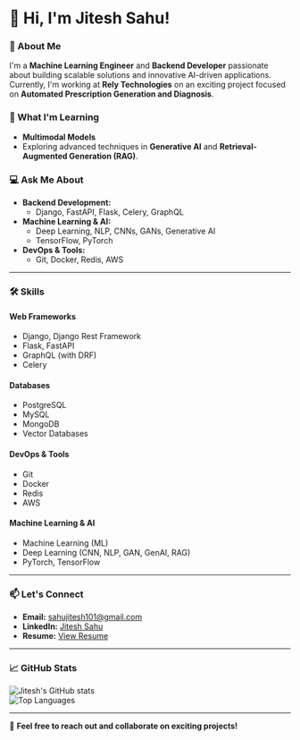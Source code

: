 <!--
**Jitesh0304/Jitesh0304** is a ✨ _special_ ✨ repository because its `README.md` (this file) appears on your GitHub profile.

Here are some ideas to get you started:

- 🔭 I’m currently working on ...
- 🌱 I’m currently learning ...
- 👯 I’m looking to collaborate on ...
- 🤔 I’m looking for help with ...
- 💬 Ask me about ...
- 📫 How to reach me: ...
- 😄 Pronouns: ...
- ⚡ Fun fact: ...
-->

# 👋 Hi, I'm Jitesh Sahu!  

### 🚀 About Me  
I'm a **Machine Learning Engineer** and **Backend Developer** passionate about building scalable solutions and innovative AI-driven applications. Currently, I'm working at **Rely Technologies** on an exciting project focused on **Automated Prescription Generation and Diagnosis**.  

### 🌱 What I'm Learning  
- **Multimodal Models**  
- Exploring advanced techniques in **Generative AI** and **Retrieval-Augmented Generation (RAG)**.  

### 💻 Ask Me About  
- **Backend Development:**  
  - Django, FastAPI, Flask, Celery, GraphQL  
- **Machine Learning & AI:**  
  - Deep Learning, NLP, CNNs, GANs, Generative AI  
  - TensorFlow, PyTorch  
- **DevOps & Tools:**  
  - Git, Docker, Redis, AWS  

---

### 🛠 Skills  

#### Web Frameworks  
- Django, Django Rest Framework  
- Flask, FastAPI  
- GraphQL (with DRF)  
- Celery  

#### Databases  
- PostgreSQL  
- MySQL  
- MongoDB  
- Vector Databases  

#### DevOps & Tools  
- Git  
- Docker  
- Redis  
- AWS  

#### Machine Learning & AI  
- Machine Learning (ML)  
- Deep Learning (CNN, NLP, GAN, GenAI, RAG)  
- PyTorch, TensorFlow  

---

### 📫 Let's Connect  
- **Email:** [sahujitesh101@gmail.com](mailto:sahujitesh101@gmail.com)  
- **LinkedIn:** [Jitesh Sahu](https://linkedin.com/in/jitesh-sahu-187400232)  
- **Resume:** [View Resume](https://drive.google.com/file/d/1C4kKsrRQWxevvaB79GayTSFN-cq-Vs40/view?usp=sharing)  

---

### 📈 GitHub Stats  

![Jitesh's GitHub stats](https://github-readme-stats.vercel.app/api?username=your-github-username&show_icons=true&theme=radical)  
![Top Languages](https://github-readme-stats.vercel.app/api/top-langs/?username=your-github-username&layout=compact&theme=radical)  

---

🌟 **Feel free to reach out and collaborate on exciting projects!**
